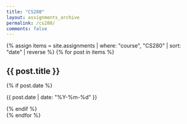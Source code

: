```yaml
---
title: "CS280"
layout: assignments_archive
permalink: /cs280/
comments: false
---
```


<div class="assignment-grid">
  {% assign items = site.assignments | where: "course", "CS280" | sort: "date" | reverse %}
  {% for post in items %}
    <div class="assignment-card" onclick="location.href='{{ post.url | relative_url }}'">
      <h2>{{ post.title }}</h2>
      {% if post.date %}
        <p class="assignment-date">{{ post.date | date: "%Y-%m-%d" }}</p>
      {% endif %}
    </div>
  {% endfor %}
</div>

